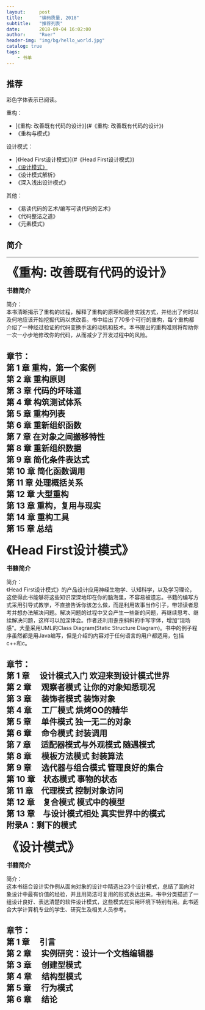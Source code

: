 ```yaml
---
layout:     post
title:      "编码质量, 2018"
subtitle:   "推荐列表"
date:       2018-09-04 16:02:00
author:     "Ruer"
header-img: "img/bg/hello_world.jpg"
catalog: true
tags:
    - 书单
---
```


## 推荐

彩色字体表示已阅读。

重构：

* [《重构: 改善既有代码的设计》](#《重构: 改善既有代码的设计》)  
* 《重构与模式》  

设计模式：

* [《Head First设计模式》](#《Head First设计模式》)  
* [《设计模式》](#《设计模式》)  
* 《设计模式解析》  
* 《深入浅出设计模式》  

其他：

* 《易读代码的艺术/编写可读代码的艺术》  
* 《代码整洁之道》  
* 《元素模式》  

## 简介

---

<span id="《重构: 改善既有代码的设计》"><font size=6><b>《重构: 改善既有代码的设计》</b></font></span>

<font size=3><b>书籍简介</b></font>

简介：  
本书清晰揭示了重构的过程，解释了重构的原理和最佳实践方式，并给出了何时以及何地应该开始挖掘代码以求改善。书中给出了70多个可行的重构，每个重构都介绍了一种经过验证的代码变换手法的动机和技术。本书提出的重构准则将帮助你一次一小步地修改你的代码，从而减少了开发过程中的风险。

章节：  
第 1 章 重构，第一个案例  
第 2 章 重构原则  
第 3 章 代码的坏味道  
第 4 章 构筑测试体系  
第 5 章 重构列表  
第 6 章 重新组织函数  
第 7 章 在对象之间搬移特性  
第 8 章 重新组织数据  
第 9 章 简化条件表达式  
第 10 章 简化函数调用  
第 11 章 处理概括关系  
第 12 章 大型重构  
第 13 章 重构，复用与现实  
第 14 章 重构工具  
第 15 章 总结  
---

<span id="《Head First设计模式》"><font size=6><b>《Head First设计模式》</b></font></span>

<font size=3><b>书籍简介</b></font>

简介：  
《Head First设计模式》的产品设计应用神经生物学、认知科学，以及学习理论，这使得此书能够将这些知识深深地印在你的脑海里，不容易被遗忘。书籍的编写方式采用引导式教学，不直接告诉你该怎么做，而是利用故事当作引子，带领读者思考并想办法解决问题。解决问题的过程中又会产生一些新的问题，再继续思考、继续解决问题，这样可以加深体会。作者还利用歪歪斜斜的手写字体，增加“现场感”。大量采用UML的Class Diagram(Static Structure Diagram)。书中的例子程序虽然都是用Java编写，但是介绍的内容对于任何语言的用户都适用，包括c++和c。

章节：  
第 1 章 　设计模式入门 欢迎来到设计模式世界  
第 2 章 　观察者模式 让你的对象知悉现况  
第 3 章 　装饰者模式 装饰对象  
第 4 章 　工厂模式 烘烤OO的精华  
第 5 章　 单件模式 独一无二的对象  
第 6 章 　命令模式 封装调用  
第 7 章 　适配器模式与外观模式 随遇模式  
第 8 章　 模板方法模式 封装算法  
第 9 章　 选代器与组合模式 管理良好的集合  
第 10 章　状态模式 事物的状态  
第 11 章　代理模式 控制对象访问  
第 12 章　复合模式 模式中的模型  
第 13 章　与设计模式相处 真实世界中的模式  
附录A：剩下的模式  
---

<span id="《设计模式》"><font size=6><b>《设计模式》</b></font></span>

<font size=3><b>书籍简介</b></font>

简介：  
这本书结合设计实作例从面向对象的设计中精选出23个设计模式，总结了面向对象设计中最有价值的经验，并且用简洁可复用的形式表达出来。书中分类描述了一组设计良好、表达清楚的软件设计模式，这些模式在实用环境下特别有用。此书适合大学计算机专业的学生、研究生及相关人员参考。

章节：  
第 1 章 　引言  
第 2 章 　实例研究：设计一个文档编辑器  
第 3 章 　创建型模式  
第 4 章 　结构型模式  
第 5 章　 行为模式  
第 6 章 　结论  
---